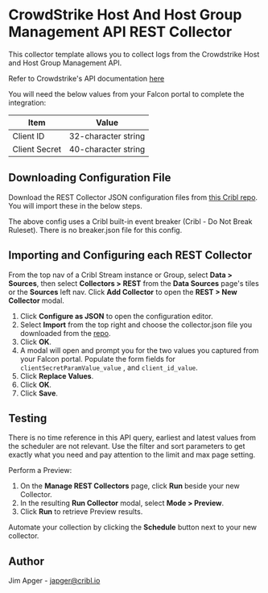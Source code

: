 # CrowdStrike Host And Host Group Management API REST Collector

This collector template allows you to collect logs from the Crowdstrike Host and Host Group Management API.

Refer to Crowdstrike's API documentation [here](https://falcon.us-2.crowdstrike.com/documentation/page/c0b16f1b/host-and-host-group-management-apis)

You will need the below values from your Falcon portal to complete the integration:

| Item | Value |
| ----------- | ----------- |
| Client ID | 32-character string |
| Client Secret | 40-character string |

## Downloading Configuration File

Download the REST Collector JSON configuration files from [this Cribl repo](https://github.com/criblio/collector-templates/tree/main/collectors/rest/crowdstrike_host_and_host_group_management).  You will import these in the below steps. 

The above config uses a Cribl built-in event breaker (Cribl - Do Not Break Ruleset).  There is no breaker.json file for this config.

## Importing and Configuring each REST Collector

From the top nav of a Cribl Stream instance or Group, select **Data > Sources**, then select **Collectors > REST** from the **Data Sources** page's tiles or the **Sources** left nav. Click **Add Collector** to open the **REST > New Collector** modal.

1. Click **Configure as JSON** to open the configuration editor.
2. Select **Import** from the top right and choose the collector.json file you downloaded from the [repo](https://github.com/criblio/collector-templates/tree/main/collectors/rest/crowdstrike_host_and_host_group_management).
3. Click **OK**.
4. A modal will open and prompt you for the two values you captured from your Falcon portal. Populate the form fields for `clientSecretParamValue_value` , and `client_id_value`. 
5. Click **Replace Values**.
6. Click **OK**.
7. Click **Save**.

## Testing
There is no time reference in this API query, earliest and latest values from the scheduler are not relevant.  Use the filter and sort parameters to get exactly what you need and pay attention to the limit and max page setting. 

Perform a Preview:

1. On the **Manage REST Collectors** page, click **Run** beside your new Collector.
2. In the resulting **Run Collector** modal, select **Mode > Preview**.
4. Click **Run** to retrieve Preview results.

Automate your collection by clicking the **Schedule** button next to your new collector.
   
## Author
Jim Apger - japger@cribl.io
